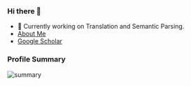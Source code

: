 ### Hi there 👋

- 🙈 Currently working on Translation and Semantic Parsing.
- [About Me](https://chenllliang.github.io/about/)
- [Google Scholar](https://scholar.google.com/citations?user=lMKPaTYAAAAJ&hl=en)

### Profile Summary

![summary](https://github-readme-stats.vercel.app/api?username=chenllliang&show_icons=true)
